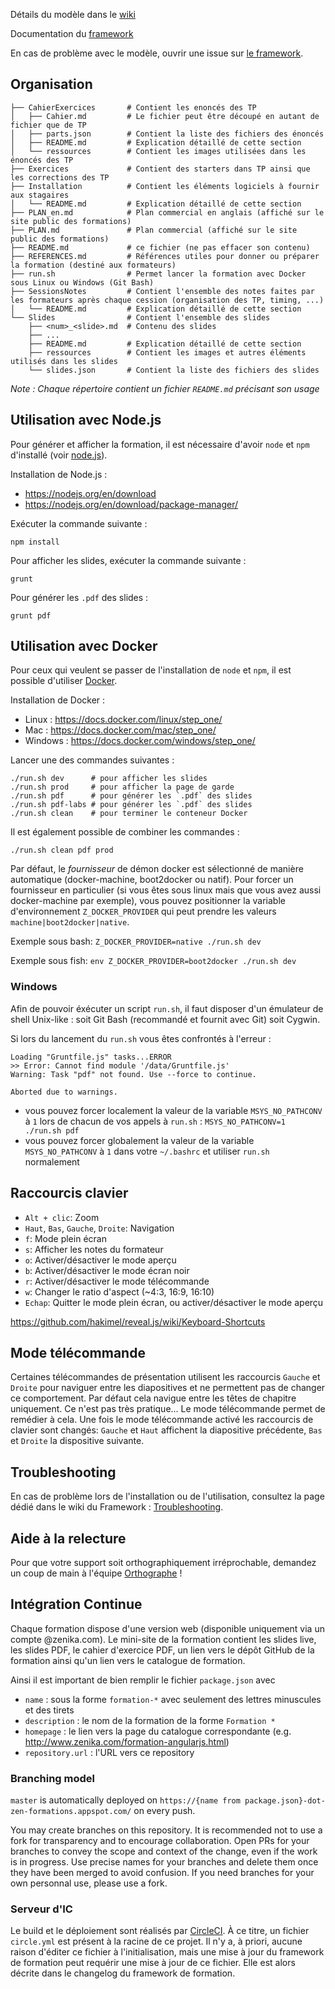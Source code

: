 Détails du modèle dans le [wiki](https://github.com/Zenika/Formation--Modele/wiki)

Documentation du [framework](https://github.com/Zenika/zenika-formation-framework)

En cas de problème avec le modèle, ouvrir une issue sur [le framework](https://github.com/Zenika/zenika-formation-framework).


## Organisation

``` shell
├── CahierExercices       # Contient les enoncés des TP
│   ├── Cahier.md         # Le fichier peut être découpé en autant de fichier que de TP
│   ├── parts.json        # Contient la liste des fichiers des énoncés
│   ├── README.md         # Explication détaillé de cette section
│   └── ressources        # Contient les images utilisées dans les énoncés des TP
├── Exercices             # Contient des starters dans TP ainsi que les corrections des TP
├── Installation          # Contient les éléments logiciels à fournir aux stagaires
│   └── README.md         # Explication détaillé de cette section
├── PLAN_en.md            # Plan commercial en anglais (affiché sur le site public des formations)
├── PLAN.md               # Plan commercial (affiché sur le site public des formations)
├── README.md             # ce fichier (ne pas effacer son contenu)
├── REFERENCES.md         # Références utiles pour donner ou préparer la formation (destiné aux formateurs)
├── run.sh                # Permet lancer la formation avec Docker sous Linux ou Windows (Git Bash)
├── SessionsNotes         # Contient l'ensemble des notes faites par les formateurs après chaque cession (organisation des TP, timing, ...)
│   └── README.md         # Explication détaillé de cette section
└── Slides                # Contient l'ensemble des slides
    ├── <num>_<slide>.md  # Contenu des slides
    ├── ...
    ├── README.md         # Explication détaillé de cette section
    ├── ressources        # Contient les images et autres éléments utilisés dans les slides
    └── slides.json       # Contient la liste des fichiers des slides
```

*Note : Chaque répertoire contient un fichier `README.md` précisant son usage*


## Utilisation avec Node.js

Pour générer et afficher la formation, il est nécessaire d'avoir `node` et `npm` d'installé (voir [node.js](http://nodejs.org)).

Installation de Node.js :

- https://nodejs.org/en/download
- https://nodejs.org/en/download/package-manager/

Exécuter la commande suivante :

```shell
npm install
```

Pour afficher les slides, exécuter la commande suivante :

```shell
grunt
```

Pour générer les `.pdf` des slides :

```shell
grunt pdf
```


## Utilisation avec Docker

Pour ceux qui veulent se passer de l'installation de `node` et `npm`, il est possible d'utiliser [Docker](https://www.docker.com).

Installation de Docker :

- Linux : https://docs.docker.com/linux/step_one/
- Mac : https://docs.docker.com/mac/step_one/
- Windows : https://docs.docker.com/windows/step_one/

Lancer une des commandes suivantes :

```shell
./run.sh dev      # pour afficher les slides
./run.sh prod     # pour afficher la page de garde
./run.sh pdf      # pour générer les `.pdf` des slides
./run.sh pdf-labs # pour générer les `.pdf` des slides
./run.sh clean    # pour terminer le conteneur Docker
```

Il est également possible de combiner les commandes :

```shell
./run.sh clean pdf prod
```

Par défaut, le _fournisseur_ de démon docker est sélectionné de manière automatique (docker-machine, boot2docker ou natif). Pour forcer un fournisseur en particulier (si vous êtes sous linux mais que vous avez aussi docker-machine par exemple), vous pouvez positionner la variable d'environnement `Z_DOCKER_PROVIDER` qui peut prendre les valeurs `machine|boot2docker|native`.

Exemple sous bash: `Z_DOCKER_PROVIDER=native ./run.sh dev`

Exemple sous fish: `env Z_DOCKER_PROVIDER=boot2docker ./run.sh dev`

### Windows

Afin de pouvoir éxécuter un script `run.sh`, il faut disposer d'un émulateur de shell Unix-like : soit Git Bash (recommandé et fournit avec Git) soit Cygwin.

Si lors du lancement du `run.sh` vous êtes confrontés à l'erreur :

```shell
Loading "Gruntfile.js" tasks...ERROR
>> Error: Cannot find module '/data/Gruntfile.js'
Warning: Task "pdf" not found. Use --force to continue.

Aborted due to warnings.
```

- vous pouvez forcer localement la valeur de la variable `MSYS_NO_PATHCONV` à `1` lors de chacun de vos appels à `run.sh` : `MSYS_NO_PATHCONV=1 ./run.sh pdf`
- vous pouvez forcer globalement la valeur de la variable `MSYS_NO_PATHCONV` à `1` dans votre `~/.bashrc` et utiliser `run.sh` normalement

## Raccourcis clavier

- `Alt + clic`: Zoom
- `Haut`, `Bas`, `Gauche`, `Droite`: Navigation
- `f`: Mode plein écran
- `s`: Afficher les notes du formateur
- `o`: Activer/désactiver le mode aperçu
- `b`: Activer/désactiver le mode écran noir
- `r`: Activer/désactiver le mode télécommande
- `w`: Changer le ratio d'aspect (~4:3, 16:9, 16:10)
- `Echap`: Quitter le mode plein écran, ou activer/désactiver le mode aperçu

https://github.com/hakimel/reveal.js/wiki/Keyboard-Shortcuts


## Mode télécommande

Certaines télécommandes de présentation utilisent les raccourcis `Gauche` et `Droite` pour naviguer entre les diapositives et ne permettent pas de changer ce comportement.
Par défaut cela navigue entre les têtes de chapitre uniquement. Ce n'est pas très pratique... Le mode télécommande permet de remédier à cela.
Une fois le mode télécommande activé les raccourcis de clavier sont changés: `Gauche` et `Haut` affichent la diapositive précédente, `Bas` et `Droite` la dispositive suivante.


## Troubleshooting

En cas de problème lors de l'installation ou de l'utilisation, consultez la page dédié dans le wiki du Framework : [Troubleshooting](https://github.com/Zenika/zenika-formation-framework/wiki/Troubleshooting).

## Aide à la relecture

Pour que votre support soit orthographiquement irréprochable, demandez un coup de main à l'équipe [Orthographe](https://github.com/orgs/Zenika/teams/orthographe-checkers) !

## Intégration Continue

Chaque formation dispose d'une version web (disponible uniquement via un compte @zenika.com).
Le mini-site de la formation contient les slides live, les slides PDF, le cahier d'exercice PDF, un lien vers le dépôt GitHub de la formation ainsi qu'un lien vers le catalogue de formation.

Ainsi il est important de bien remplir le fichier `package.json` avec

- `name` : sous la forme `formation-*` avec seulement des lettres minuscules et des tirets
- `description` : le nom de la formation de la forme `Formation *`
- `homepage` : le lien vers la page du catalogue correspondante (e.g. http://www.zenika.com/formation-angularjs.html)
- `repository.url` : l'URL vers ce repository

### Branching model

`master` is automatically deployed on `https://{name from package.json}-dot-zen-formations.appspot.com/` on every push.

You may create branches on this repository. It is recommended not to use a fork for transparency and to encourage collaboration. Open PRs for your branches to convey the scope and context of the change, even if the work is in progress. Use precise names for your branches and delete them once they have been merged to avoid confusion. If you need branches for your own personnal use, please use a fork.

### Serveur d'IC

Le build et le déploiement sont réalisés par [CircleCI](https://circleci.com).
À ce titre, un fichier `circle.yml` est présent à la racine de ce projet.
Il n'y a, à priori, aucune raison d'éditer ce fichier à l'initialisation, mais une
mise à jour du framework de formation peut requérir une mise à jour de ce fichier.
Elle est alors décrite dans le changelog du framework de formation.
